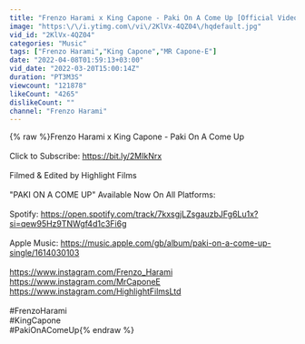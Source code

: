 ```yaml
---
title: "Frenzo Harami x King Capone - Paki On A Come Up [Official Video]"
image: "https:\/\/i.ytimg.com\/vi\/2KlVx-4QZ04\/hqdefault.jpg"
vid_id: "2KlVx-4QZ04"
categories: "Music"
tags: ["Frenzo Harami","King Capone","MR Capone-E"]
date: "2022-04-08T01:59:13+03:00"
vid_date: "2022-03-20T15:00:14Z"
duration: "PT3M3S"
viewcount: "121878"
likeCount: "4265"
dislikeCount: ""
channel: "Frenzo Harami"
---
```

{% raw %}Frenzo Harami x King Capone - Paki On A Come Up<br /><br />Click to Subscribe: <a rel="nofollow" target="blank" href="https://bit.ly/2MIkNrx">https://bit.ly/2MIkNrx</a><br /><br />Filmed &amp; Edited by Highlight Films<br /><br />&quot;PAKI ON A COME UP&quot; Available Now On All Platforms:<br /><br />Spotify: <a rel="nofollow" target="blank" href="https://open.spotify.com/track/7kxsgjLZsgauzbJFg6Lu1x?si=qew95Hz9TNWgf4d1c3Fi6g">https://open.spotify.com/track/7kxsgjLZsgauzbJFg6Lu1x?si=qew95Hz9TNWgf4d1c3Fi6g</a><br /><br />Apple Music: <a rel="nofollow" target="blank" href="https://music.apple.com/gb/album/paki-on-a-come-up-single/1614030103">https://music.apple.com/gb/album/paki-on-a-come-up-single/1614030103</a><br /><br /><a rel="nofollow" target="blank" href="https://www.instagram.com/Frenzo_Harami">https://www.instagram.com/Frenzo_Harami</a><br /><a rel="nofollow" target="blank" href="https://www.instagram.com/MrCaponeE">https://www.instagram.com/MrCaponeE</a><br /><a rel="nofollow" target="blank" href="https://www.instagram.com/HighlightFilmsLtd">https://www.instagram.com/HighlightFilmsLtd</a><br /><br />#FrenzoHarami<br />#KingCapone<br />#PakiOnAComeUp{% endraw %}
